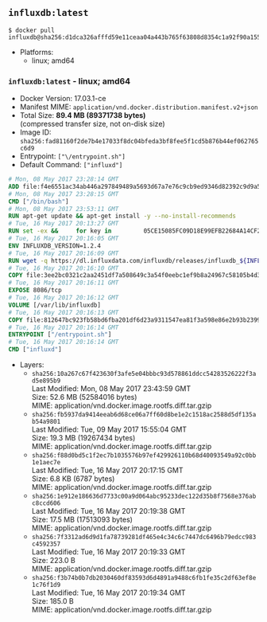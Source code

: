 ## `influxdb:latest`

```console
$ docker pull influxdb@sha256:d1dca326afffd59e11ceaa04a443b765f63808d8354c1a92f90a155a7ac1b4ca
```

-	Platforms:
	-	linux; amd64

### `influxdb:latest` - linux; amd64

-	Docker Version: 17.03.1-ce
-	Manifest MIME: `application/vnd.docker.distribution.manifest.v2+json`
-	Total Size: **89.4 MB (89371738 bytes)**  
	(compressed transfer size, not on-disk size)
-	Image ID: `sha256:fad81160f2de7b4e17033f8dc04bfeda3bf8fee5f1cd5b876b44ef062765c6d9`
-	Entrypoint: `["\/entrypoint.sh"]`
-	Default Command: `["influxd"]`

```dockerfile
# Mon, 08 May 2017 23:28:14 GMT
ADD file:f4e6551ac34ab446a297849489a5693d67a7e76c9cb9ed9346d82392c9d9a5fe in / 
# Mon, 08 May 2017 23:28:15 GMT
CMD ["/bin/bash"]
# Mon, 08 May 2017 23:53:11 GMT
RUN apt-get update && apt-get install -y --no-install-recommends 		ca-certificates 		curl 		wget 	&& rm -rf /var/lib/apt/lists/*
# Tue, 16 May 2017 20:13:27 GMT
RUN set -ex &&     for key in         05CE15085FC09D18E99EFB22684A14CF2582E0C5 ;     do         gpg --keyserver ha.pool.sks-keyservers.net --recv-keys "$key" ||         gpg --keyserver pgp.mit.edu --recv-keys "$key" ||         gpg --keyserver keyserver.pgp.com --recv-keys "$key" ;     done
# Tue, 16 May 2017 20:16:05 GMT
ENV INFLUXDB_VERSION=1.2.4
# Tue, 16 May 2017 20:16:09 GMT
RUN wget -q https://dl.influxdata.com/influxdb/releases/influxdb_${INFLUXDB_VERSION}_amd64.deb.asc &&     wget -q https://dl.influxdata.com/influxdb/releases/influxdb_${INFLUXDB_VERSION}_amd64.deb &&     gpg --batch --verify influxdb_${INFLUXDB_VERSION}_amd64.deb.asc influxdb_${INFLUXDB_VERSION}_amd64.deb &&     dpkg -i influxdb_${INFLUXDB_VERSION}_amd64.deb &&     rm -f influxdb_${INFLUXDB_VERSION}_amd64.deb*
# Tue, 16 May 2017 20:16:10 GMT
COPY file:3ee2bc0321c2aa2451df7a508649c3a54f0eebc1ef9b8a24967c58105b4d3160 in /etc/influxdb/influxdb.conf 
# Tue, 16 May 2017 20:16:11 GMT
EXPOSE 8086/tcp
# Tue, 16 May 2017 20:16:12 GMT
VOLUME [/var/lib/influxdb]
# Tue, 16 May 2017 20:16:13 GMT
COPY file:812647bc923fb58bd6fba201df6d23a9311547ea81f3a598e86e2b93b2399169 in /entrypoint.sh 
# Tue, 16 May 2017 20:16:14 GMT
ENTRYPOINT ["/entrypoint.sh"]
# Tue, 16 May 2017 20:16:14 GMT
CMD ["influxd"]
```

-	Layers:
	-	`sha256:10a267c67f423630f3afe5e04bbbc93d578861ddcc54283526222f3ad5e895b9`  
		Last Modified: Mon, 08 May 2017 23:43:59 GMT  
		Size: 52.6 MB (52584016 bytes)  
		MIME: application/vnd.docker.image.rootfs.diff.tar.gzip
	-	`sha256:fb5937da9414eeab6d68ce06a7ff60d8be1e2c1518ac2588d5df135ab54a9801`  
		Last Modified: Tue, 09 May 2017 15:55:04 GMT  
		Size: 19.3 MB (19267434 bytes)  
		MIME: application/vnd.docker.image.rootfs.diff.tar.gzip
	-	`sha256:f88d0bd5c1f2ec7b1035576b97ef429926110b68d40093549a92c0bb1e1aec7e`  
		Last Modified: Tue, 16 May 2017 20:17:15 GMT  
		Size: 6.8 KB (6787 bytes)  
		MIME: application/vnd.docker.image.rootfs.diff.tar.gzip
	-	`sha256:1e912e186636d7733c00a9d064abc95233dec122d35b8f7568e376abc8ccd606`  
		Last Modified: Tue, 16 May 2017 20:19:38 GMT  
		Size: 17.5 MB (17513093 bytes)  
		MIME: application/vnd.docker.image.rootfs.diff.tar.gzip
	-	`sha256:7f3312ad6d9d1fa78739281df465e4c34c6c7447dc6496b79edcc983c4592357`  
		Last Modified: Tue, 16 May 2017 20:19:33 GMT  
		Size: 223.0 B  
		MIME: application/vnd.docker.image.rootfs.diff.tar.gzip
	-	`sha256:f3b74b0b7db2030460df83593d6d4891a9488c6fb1fe35c2df63ef8e1c76f1d9`  
		Last Modified: Tue, 16 May 2017 20:19:34 GMT  
		Size: 185.0 B  
		MIME: application/vnd.docker.image.rootfs.diff.tar.gzip
